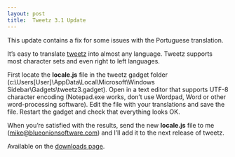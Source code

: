 ```yaml
---
layout: post
title:  Tweetz 3.1 Update
---
```

This update contains a fix for some issues with the Portuguese translation.

It’s easy to translate [tweetz](/tweetz) into almost any language. Tweetz supports most character sets and even right to left languages. 

First locate the **locale.js** file in the tweetz gadget folder (c:\Users\[User]\AppData\Local\Microsoft\Windows Sidebar\Gadgets\tweetz3.gadget). Open in a text editor that supports UTF-8 character encoding (Notepad.exe works, don’t use Wordpad, Word or other word-processing software). Edit the file with your translations and save the file. Restart the gadget and check that everything looks OK.

When you’re satisfied with the results, send the new **locale.js** file to me ([mike@blueonionsoftware.com](mailto:mike@blueonionsoftware.com)) and I’ll add it to the next release of tweetz.

Available on the [downloads page](/downloads).
